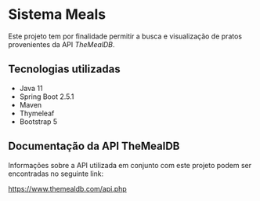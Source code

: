 # Sistema Meals

Este projeto tem por finalidade permitir a busca e visualização de pratos provenientes da API *TheMealDB*.

## Tecnologias utilizadas

- Java 11
- Spring Boot 2.5.1
- Maven
- Thymeleaf
- Bootstrap 5

## Documentação da API TheMealDB

Informações sobre a API utilizada em conjunto com este projeto podem ser encontradas no seguinte link:

https://www.themealdb.com/api.php
